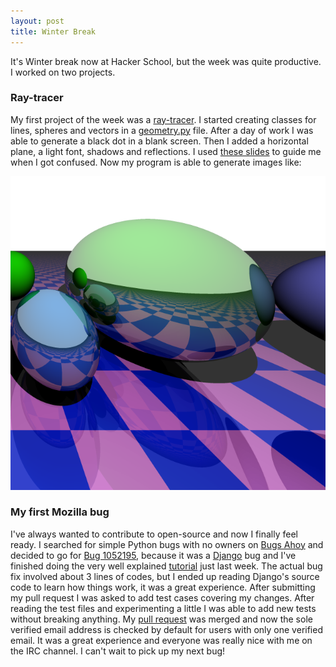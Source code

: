 ```yaml
---
layout: post
title: Winter Break
---
```


It's Winter break now at Hacker School, but the week was quite productive. I worked on two projects.

### Ray-tracer

My first project of the week was a [ray-tracer](http://en.wikipedia.org/wiki/Ray_tracing_%28graphics%29). I started creating classes for lines, spheres and vectors in a [geometry.py](https://github.com/adusca/ray-tracer/blob/master/geometry.py) file. After a day of work I was able to generate a black dot in a blank screen. Then I added a horizontal plane, a light font, shadows and reflections. I used [these slides](http://fileadmin.cs.lth.se/cs/Education/EDAN30/lectures/S1-rt.pdf) to guide me when I got confused. Now my program is able to generate images like:

![Ray-tracer](/images/rays.png "Final result")

### My first Mozilla bug

I've always wanted to contribute to open-source and now I finally feel ready. I searched for simple Python bugs with no owners on [Bugs Ahoy](http://www.joshmatthews.net/bugsahoy/?py=1&unowned=1&simple=1) and decided to go for [Bug 1052195](https://bugzilla.mozilla.org/show_bug.cgi?id=1052195), because it was a [Django](https://www.djangoproject.com/) bug and I've finished doing the very well explained [tutorial](https://docs.djangoproject.com/en/1.7/intro/tutorial01/) just last week. The actual bug fix involved about 3 lines of codes, but I ended up reading Django's source code to learn how things work, it was a great experience. After submitting my pull request I was asked to add test cases covering my changes. After reading the test files and experimenting a little I was able to add new tests without breaking anything. My [pull request](https://github.com/mozilla/kuma/pull/2976) was merged and now the sole verified email address is checked by default for users with only one verified email. It was a great experience and everyone was really nice with me on the IRC channel. I can't wait to pick up my next bug!
